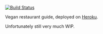 [![Build Status](https://secure.travis-ci.org/lenorris/veggie.png)](http://travis-ci.org/lenorris/veggie)

Vegan restaurant guide, deployed on [Heroku](http://veggie.herokuapp.com/restaurants).

Unfortunately still very much WIP.
